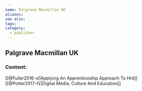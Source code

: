 ```yaml
---
name: Palgrave Macmillan UK
aliases:
see also:
tags:
category:
  - publisher
---
```


## Palgrave Macmillan UK

### Content:
[[@Fuller2016-xl|Applying An Apprenticeship Approach To Hrd]]
[[@Potter2017-fz|Digital Media, Culture And Education]]